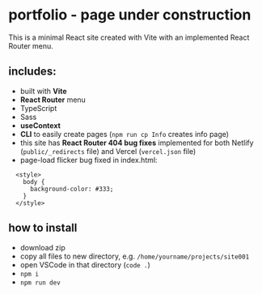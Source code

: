 # portfolio - page under construction

This is a minimal React site created with Vite with an implemented React Router menu. 

<!-- ![grafik](https://user-images.githubusercontent.com/446574/200960596-bdc5bd34-ca8c-4c03-9c0f-e67e9bf7d111.png) -->

## includes:

- built with **Vite**
- **React Router** menu
- TypeScript
- Sass
- **useContext**
- **CLI** to easily create pages (`npm run cp Info` creates info page)
- this site has **React Router 404 bug fixes** implemented for both Netlify (`public/_redirects` file) and Vercel (`vercel.json` file)
- page-load flicker bug fixed in index.html:
```
  <style>
    body {
      background-color: #333;
    }
  </style>
```

## how to install

- download zip
- copy all files to new directory, e.g. `/home/yourname/projects/site001`
- open VSCode in that directory (`code .`)
- `npm i`
- `npm run dev`
